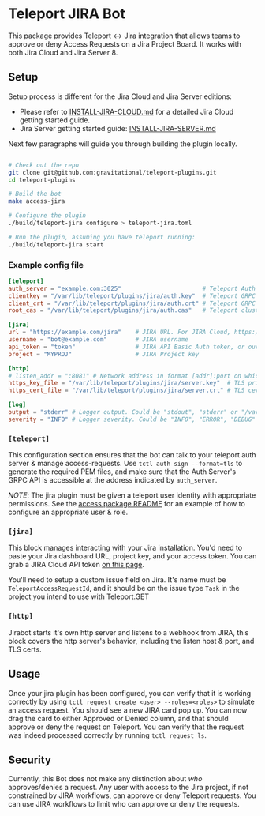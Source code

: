 # Teleport JIRA Bot

This package provides Teleport <-> Jira integration that allows teams to approve or deny Access Requests on a Jira Project Board.
It works with both Jira Cloud and Jira Server 8.

## Setup

Setup process is different for the Jira Cloud and Jira Server editions:

- Please refer to [INSTALL-JIRA-CLOUD.md](./INSTALL-JIRA-CLOUD.md) for a detailed Jira Cloud getting started guide.
- Jira Server getting started guide: [INSTALL-JIRA-SERVER.md](./INSTALL-JIRA-SERVER.md)

Next few paragraphs will guide you through building the plugin locally.

```bash

# Check out the repo
git clone git@github.com:gravitational/teleport-plugins.git
cd teleport-plugins

# Build the bot
make access-jira

# Configure the plugin
./build/teleport-jira configure > teleport-jira.toml

# Run the plugin, assuming you have teleport running:
./build/teleport-jira start
```

### Example config file

```toml
[teleport]
auth_server = "example.com:3025"                       # Teleport Auth Server GRPC API address
clientkey = "/var/lib/teleport/plugins/jira/auth.key"  # Teleport GRPC client secret key
client_crt = "/var/lib/teleport/plugins/jira/auth.crt" # Teleport GRPC client certificate
root_cas = "/var/lib/teleport/plugins/jira/auth.cas"   # Teleport cluster CA certs

[jira]
url = "https://example.com/jira"    # JIRA URL. For JIRA Cloud, https://[my-jira].atlassian.net
username = "bot@example.com"        # JIRA username
api_token = "token"                 # JIRA API Basic Auth token, or our password in case you're using Jira Server.
project = "MYPROJ"                  # JIRA Project key

[http]
# listen_addr = ":8081" # Network address in format [addr]:port on which webhook server listens, e.g. 0.0.0.0:443
https_key_file = "/var/lib/teleport/plugins/jira/server.key"  # TLS private key
https_cert_file = "/var/lib/teleport/plugins/jira/server.crt" # TLS certificate

[log]
output = "stderr" # Logger output. Could be "stdout", "stderr" or "/var/lib/teleport/jira.log"
severity = "INFO" # Logger severity. Could be "INFO", "ERROR", "DEBUG" or "WARN".
```

### `[teleport]`

This configuration section ensures that the bot can talk to your teleport
auth server & manage access-requests.  Use `tctl auth sign --format=tls`
to generate the required PEM files, and make sure that the Auth Server's
GRPC API is accessible at the address indicated by `auth_server`.

*NOTE*: The jira plugin must be given a teleport user identity with
appropriate permissions.  See the [access package README](../README.md#authentication)
for an example of how to configure an appropriate user & role.

### `[jira]`

This block manages interacting with your Jira installation. You'd need to paste your Jira dashboard URL, project key, and your access token.
You can grab a JIRA Cloud API token [on this page](https://id.atlassian.com/manage/api-tokens).

You'll need to setup a custom issue field on Jira. It's name must be `TeleportAccessRequestId`, and it should be on the issue type `Task` in the project you intend to use with Teleport.GET

### `[http]`

Jirabot starts it's own http server and listens to a webhook from JIRA, this block covers the http server's behavior, including the listen host & port, and TLS certs.

## Usage

Once your jira plugin has been configured, you can verify that it is working
correctly by using `tctl request create <user> --roles=<roles>` to simulate
an access request. You should see a new JIRA card pop up. You can now drag the card to either Approved or Denied column, and that should approve or deny the request on Teleport. You can verify that the request was indeed processed correctly by running `tctl request ls`.


## Security

Currently, this Bot does not make any distinction about *who* approves/denies
a request. Any user with access to the Jira project, if not constrained by JIRA workflows, can approve or deny Teleport requests. You can use JIRA workflows to limit who can approve or deny the requests.
